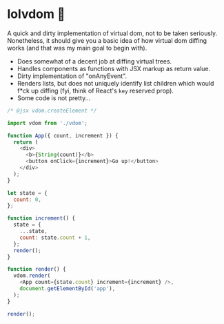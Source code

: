 # lolvdom 🤯

A quick and dirty implementation of virtual dom, not to be taken seriously. Nonetheless, it should give you a basic idea of how virtual dom diffing works (and that was my main goal to begin with).

* Does somewhat of a decent job at diffing virtual trees.
* Handles components as functions with JSX markup as return value.
* Dirty implementation of "onAnyEvent".
* Renders lists, but does not uniquely identify list children which would f*ck up diffing (fyi, think of React's `key` reserved prop).
* Some code is not pretty...

```javascript
/* @jsx vdom.createElement */

import vdom from './vdom';

function App({ count, increment }) {
  return ( 
    <div>
      <b>{String(count)}</b>
      <button onClick={increment}>Go up!</button>
    </div>
  );
}

let state = {
  count: 0,
};

function increment() {
  state = {
    ...state,
    count: state.count + 1,
  };
  render();
}

function render() {
  vdom.render(
    <App count={state.count} increment={increment} />,
    document.getElementById('app'),
  );
}

render();
```

